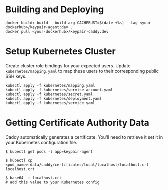# Building and Deploying

```
docker buildx build --build-arg CACHEBUST=$(date +%s) --tag <your-dockerhub>/keypair-agent:dev .
docker pull <your-dockerhub>/keypair-caddy:dev
```

# Setup Kubernetes Cluster

Create cluster role bindings for your expected users.
Update `kubernetes/mapping.yaml` to map these users to their corresponding public SSH keys.

```
kubectl apply -f kubernetes/mapping.yaml
kubectl apply -f kubernetes/service-account.yaml
kubectl apply -f kubernetes/secret.yaml
kubectl apply -f kubernetes/deployment.yaml
kubectl apply -f kubernetes/service.yaml
```

# Getting Certificate Authority Data

Caddy automatically generates a certificate. You'll need to retrieve it set it in your Kubernetes configuration file.

```
$ kubectl get pods -l app=keypair-agent

$ kubectl cp <pod_name>:data/caddy/certificates/local/localhost/localhost.crt localhost.crt

$ base64 -i localhost.crt
# add this value to your Kubernetes config
```
